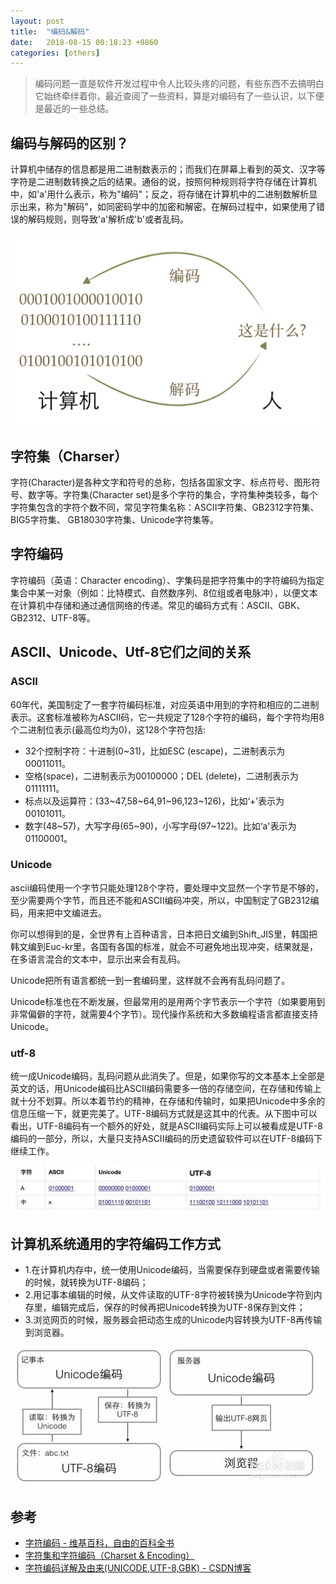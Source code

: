 ```yaml
---
layout: post
title:  "编码&解码"
date:   2018-08-15 00:18:23 +0860
categories: [others]
---
```




> 编码问题一直是软件开发过程中令人比较头疼的问题，有些东西不去搞明白它始终牵绊着你，最近查阅了一些资料，算是对编码有了一些认识，以下便是最近的一些总结。

## 编码与解码的区别？

计算机中储存的信息都是用二进制数表示的；而我们在屏幕上看到的英文、汉字等字符是二进制数转换之后的结果。通俗的说，按照何种规则将字符存储在计算机中，如'a'用什么表示，称为"编码"；反之，将存储在计算机中的二进制数解析显示出来，称为"解码"，如同密码学中的加密和解密。在解码过程中，如果使用了错误的解码规则，则导致'a'解析成'b'或者乱码。

![](/static/img/posts/20140828_encode_decode.png)

## 字符集（Charser）

字符(Character)是各种文字和符号的总称，包括各国家文字、标点符号、图形符号、数字等。字符集(Character set)是多个字符的集合，字符集种类较多，每个字符集包含的字符个数不同，常见字符集名称：ASCII字符集、GB2312字符集、BIG5字符集、 GB18030字符集、Unicode字符集等。

## 字符编码

字符编码（英语：Character encoding）、字集码是把字符集中的字符编码为指定集合中某一对象（例如：比特模式、自然数序列、8位组或者电脉冲），以便文本在计算机中存储和通过通信网络的传递。常见的编码方式有：ASCII、GBK、GB2312、UTF-8等。

## ASCII、Unicode、Utf-8它们之间的关系

### ASCII

60年代，美国制定了一套字符编码标准，对应英语中用到的字符和相应的二进制表示。这套标准被称为ASCII码，它一共规定了128个字符的编码，每个字符均用8个二进制位表示(最高位均为0)，这128个字符包括:

- 32个控制字符：十进制(0~31)，比如ESC (escape)，二进制表示为00011011。
- 空格(space)，二进制表示为00100000；DEL (delete)，二进制表示为01111111。
- 标点以及运算符：(33~47,58~64,91~96,123~126)，比如‘+’表示为00101011。
- 数字(48~57)，大写字母(65~90)，小写字母(97~122)。比如‘a'表示为01100001。

### Unicode

ascii编码使用一个字节只能处理128个字符，要处理中文显然一个字节是不够的，至少需要两个字节，而且还不能和ASCII编码冲突，所以，中国制定了GB2312编码，用来把中文编进去。

你可以想得到的是，全世界有上百种语言，日本把日文编到Shift_JIS里，韩国把韩文编到Euc-kr里，各国有各国的标准，就会不可避免地出现冲突，结果就是，在多语言混合的文本中，显示出来会有乱码。

Unicode把所有语言都统一到一套编码里，这样就不会再有乱码问题了。

Unicode标准也在不断发展，但最常用的是用两个字节表示一个字符（如果要用到非常偏僻的字符，就需要4个字节）。现代操作系统和大多数编程语言都直接支持Unicode。

### utf-8

统一成Unicode编码，乱码问题从此消失了。但是，如果你写的文本基本上全部是英文的话，用Unicode编码比ASCII编码需要多一倍的存储空间，在存储和传输上就十分不划算。所以本着节约的精神，在存储和传输时，如果把Unicode中多余的信息压缩一下，就更完美了。UTF-8编码方式就是这其中的代表。从下图中可以看出，UTF-8编码有一个额外的好处，就是ASCII编码实际上可以被看成是UTF-8编码的一部分，所以，大量只支持ASCII编码的历史遗留软件可以在UTF-8编码下继续工作。

![](/static/img/posts/ANd9GcShEBypIRhqKLPuFjr.jpg)

## 计算机系统通用的字符编码工作方式

- 1.在计算机内存中，统一使用Unicode编码，当需要保存到硬盘或者需要传输的时候，就转换为UTF-8编码；
- 2.用记事本编辑的时候，从文件读取的UTF-8字符被转换为Unicode字符到内存里，编辑完成后，保存的时候再把Unicode转换为UTF-8保存到文件；
- 3.浏览网页的时候，服务器会把动态生成的Unicode内容转换为UTF-8再传输到浏览器。

![](/static/img/posts/3348102c-bf1e-453c-b41b-6aa0a5a17e99.jpg)

## 参考

- [字符编码 - 维基百科，自由的百科全书](https://zh.wikipedia.org/wiki/%E5%AD%97%E7%AC%A6%E7%BC%96%E7%A0%81)
- [字符集和字符编码（Charset & Encoding）](http://www.cnblogs.com/skynet/archive/2011/05/03/2035105.html)
- [字符编码详解及由来(UNICODE,UTF-8,GBK) - CSDN博客](https://blog.csdn.net/stilling2006/article/details/4129700)

